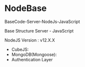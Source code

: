 # NodeBase
BaseCode-Server-NodeJs-JavaScript

Base Structure Server - JavaScript

NodeJS Version : v12.X.X
* CubeJS:
* MongoDB(Mongoose):
* Authentication Layer
